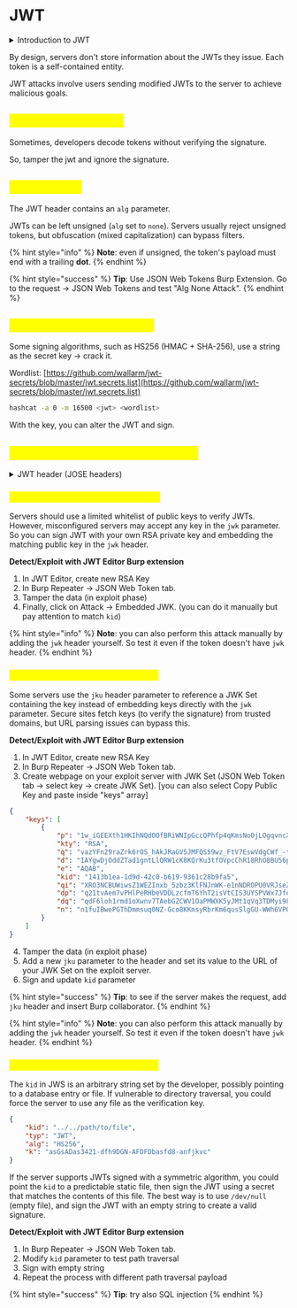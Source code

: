 # JWT

<details>

<summary>Introduction to JWT</summary>

JSON web tokens (JWTs) are a standardized format for sending cryptographically signed JSON data between systems. They typically send user information for authentication, session handling, and access control. Unlike classic session tokens, all necessary server data is stored client-side within the JWT.

A JWT consists of 3 parts: a header, a payload, and a signature. These are each separated by a dot.

<mark style="color:red;">eyJhbGciOiJIUzI1NiIsInR5cCI6IkpXVCJ9</mark>.<mark style="color:purple;">eyJzdWIiOiIxMjM0NTY3ODkwIiwibmFtZSI6IkpvaG4gRG9lIiwiaWF0IjoxNTE2MjM5MDIyfQ</mark>.<mark style="color:green;">SflKxwRJSMeKKF2QT4fwpMeJf36POk6yJV\_adQssw5c</mark>

The header and payload parts of a JWT are base64url-encoded JSON objects.

#### JWT signature <a href="#jwt-signature" id="jwt-signature"></a>

The server issuing the token generates the signature by hashing the header and payload, sometimes encrypting the resulting hash. This process uses a secret signing key, allowing servers to verify the token's integrity:

Any change to the header or payload results in a mismatched signature.

Without the server's secret signing key, generating a correct signature for a given header or payload is impossible.

</details>

By design, servers don't store information about the JWTs they issue. Each token is a self-contained entity.

JWT attacks involve users sending modified JWTs to the server to achieve malicious goals.

## <mark style="color:yellow;">Arbitrary signatures</mark> <a href="#accepting-arbitrary-signatures" id="accepting-arbitrary-signatures"></a>

Sometimes, developers decode tokens without verifying the signature.

So, tamper the jwt and ignore the signature.

## <mark style="color:yellow;">No signature</mark> <a href="#accepting-tokens-with-no-signature" id="accepting-tokens-with-no-signature"></a>

The JWT header contains an `alg` parameter.

JWTs can be left unsigned (`alg` set to `none`). Servers usually reject unsigned tokens, but obfuscation (mixed capitalization) can bypass filters.

{% hint style="info" %}
**Note**: even if unsigned, the token's payload must end with a trailing **dot**.
{% endhint %}

{% hint style="success" %}
**Tip**: Use JSON Web Tokens Burp Extension. Go to the request -> JSON Web Tokens and test "Alg None  Attack".
{% endhint %}

## <mark style="color:yellow;">Brute-forcing secret keys</mark> <a href="#brute-forcing-secret-keys" id="brute-forcing-secret-keys"></a>

Some signing algorithms, such as HS256 (HMAC + SHA-256), use a string as the secret key -> crack it.

Wordlist: [https://github.com/wallarm/jwt-secrets/blob/master/jwt.secrets.list](https://github.com/wallarm/jwt-secrets/blob/master/jwt.secrets.list)

```sh
hashcat -a 0 -m 16500 <jwt> <wordlist>
```

With the key, you can alter the JWT and sign.

## <mark style="color:yellow;">JWT header parameter injections</mark> <a href="#jwt-header-parameter-injections" id="jwt-header-parameter-injections"></a>

<details>

<summary>JWT header (JOSE headers)</summary>

According to the JWS specification, only the `alg` header parameter is mandatory. However, JWT headers often contain additional parameters of interest to attackers:

* `jwk` (JSON Web Key): An embedded JSON object representing the key.

```json
"jwk": {
    "kty": "RSA",
    "e": "AQAB",
    "kid": "ed2Nf8sb-sD6ng0-scs5390g-fFD8sfxG",
    "n": "yy1wpYmffgXBxhAUJzHHocCuJolwDqql75ZWuCQ_cb33K2vh9m"
}
```

* `jku` (JSON Web Key Set URL): A URL for servers to fetch the correct key set.

```json
"jku": "https://example.com/.well-known/jwks.json"
```

https://example.com/.well-known/jwks.json

```json
{
  "keys": [
    {
      "kty": "RSA",
      "kid": "1234567890",
      "use": "sig",
      "n": "modulus_value_here",
      "e": "AQAB"
    }
  ]
}
```

* `kid` (Key ID): An ID for servers to identify the correct key among multiple keys.

</details>

### <mark style="color:yellow;">Injecting self-signed JWTs via jwk</mark> <a href="#injecting-self-signed-jwts-via-the-jwk-parameter" id="injecting-self-signed-jwts-via-the-jwk-parameter"></a>

Servers should use a limited whitelist of public keys to verify JWTs. However, misconfigured servers may accept any key in the `jwk` parameter. So you can sign JWT with your own RSA private key and embedding the matching public key in the `jwk` header.

**Detect/Exploit with JWT Editor Burp extension**

1. In JWT Editor, create new RSA Key
2. In Burp Repeater -> JSON Web Token tab.
3. Tamper the data (in exploit phase)
4. Finally, click on Attack -> Embedded JWK. (you can do it manually but pay attention to match `kid`)&#x20;

{% hint style="info" %}
**Note**: you can also perform this attack manually by adding the `jwk` header yourself. So test it even if the token doesn't have `jwk` header.
{% endhint %}

### <mark style="color:yellow;">Injecting self-signed JWTs via jku</mark>

Some servers use the `jku`  header parameter to reference a JWK Set containing the key instead of embedding keys directly with the `jwk` parameter. Secure sites fetch keys (to verify the signature) from trusted domains, but URL parsing issues can bypass this.

**Detect/Exploit with JWT Editor Burp extension**

1. In JWT Editor, create new RSA Key
2. In Burp Repeater -> JSON Web Token tab.
3. Create webpage on your exploit server with JWK Set (JSON Web Token tab -> select key -> create JWK Set). \[you can also select Copy Public Key and paste inside "keys" array]

```json
{
    "keys": [
        {
            "p": "1w_iGEEXth1HKIhNQdOOfBRiWNIpGccQPhfp4qKmsNo0jLOgqvncXA07Qv4HnSTKRDMQcZPNQctItBPpM35URzOOjMO94QB00xnHRINK9cTfFTFyahOHkdCFXCcpkcv5dQ9q1qRCJi-cCI4_-pD1BlwI18BnCtBy7HledvK__e0",
            "kty": "RSA",
            "q": "vazYFn29raZrk6rOS_hAkJRaGV5JMFQS59wz_FtV7EswVdgCWf_-t2PK6Z21ElWRbYhBeBkrtJimvVp6KFwDOJtkOvBT8plb8aFEcTgfCzdJGF3RAJien85gRIng45gJC_JAJRae1fLvDEbQ4vPt4TU3OIkY2KoQ22rM9q5dnCk",
            "d": "IAYgwDjOddZTad1gntLlQRW1cK8KQrKu3tfOVpcChR18RhO8BU56p7FLRSgvfDJ2BFOa6viI3brFxu1GycaspYnADiR9UJzc3lIaPgkmsN-9Zix3RJ8sRRsIab0-dlYaN24PUZmlocTnzIEDDpUuafaJykluXnnoxnYtCCfktq2NcXYmFJ9Ui6evn6ceKAcWu-Hcd4gTxgQURjxx6jMmnrYsgyp-oGxgOL6T17_KWHal80RkhsQgLMSwhEPU8NQCTdOpy-Ms3rtLMWVpKmtmOlqtFxgf8yvAGWytL8RkB5Yv6KFzsxKqH3cnGAa8ld0rwvFLQ0wXvkkqvdJYmZKX2Q",
            "e": "AQAB",
            "kid": "1413b1ea-1d9d-42c0-b619-9361c28b9fa5",
            "qi": "XRO3NCBUWiwsZ1WEZInxb_5zbz3KlFNJnWK-e1nNDROPU0VRJseZyzAy3fevYQTy0VH-LiNWkV_pqSByx4pPGlIOcMgWTkDQKoFh91H5mjj4DHZ4x7Wn8MCnDEyY52rR5QejeUtmT6jFVqHEhjCHipjxuJh5h7OV5bWfxW8CPyo",
            "dp": "q21tvAem7vPHlPeRHbeVDDLzcfmT6YhT2isVtCIS3UYSPVWx7Jfen0Gsy2nSh-CbmmFZ6i72nkt8WI7GhNVeOKNQLcSZxpCmjt8th99gESgs6qfPm96VYhXlN9-_swf0gOsZLp8gW2_34JoDRafmqHsUUWZ8vJIMCZN1STuW7sE",
            "dq": "qdF6loh1rmd1oXwnv7TAebGZCWV1OaPMWXK5yJMt1qVq3TDMyi98qkzae1cLqyKZVevMUe6XRtX1U0sSW9gluiTGFE7fmjDcNPYiBQwuHyicdQhp-5KpUoK_hh28D4krcFqwO4SJKRycEe3FT6z9qcivbBqy-CkrdoekgqeSgCE",
            "n": "n1fuIBwePGThDmmsuq0NZ-Gco8KKmsyRbrKm6qusSlgGU-WWh6VPQnTcH-JkQACqPPlVT-gNJODPTSr7jhLVDgks_O9O6wlc8WXfIFDKkLica-NcCY1BgDPir4gy4EHIeKB6_HKF5RTcfjcpTI8q4lMiRIHnxVjD9rVhEPsiL1kv_9F2lRKvbLmxo0O0nPocWTbmvxmN4w-P6CXwpx4dFmebAxKkjRIs_OrqpKQ2UTJns8GW8ETJfZLxErvCS300DWV-0EGsiDlYCDluGK4nt3jfFgilqZUn6SsYWFNTeBT6X2493gRZIB0_hwzdFW8cTNmoa-OlYxUlLikONJUW9Q"
        }
    ]
}
```

4. Tamper the data (in exploit phase)
5. Add a new `jku` parameter to the header and set its value to the URL of your JWK Set on the exploit server.
6. Sign and update `kid` parameter

{% hint style="success" %}
**Tip**: to see if the server makes the request, add `jku` header and insert Burp collaborator.
{% endhint %}

{% hint style="info" %}
**Note**: you can also perform this attack manually by adding the `jwk` header yourself. So test it even if the token doesn't have `jwk` header.
{% endhint %}

### <mark style="color:yellow;">Injecting self-signed JWTs via kid</mark>

The `kid` in JWS is an arbitrary string set by the developer, possibly pointing to a database entry or file. If vulnerable to directory traversal, you could force the server to use any file as the verification key.

```json
{
    "kid": "../../path/to/file",
    "typ": "JWT",
    "alg": "HS256",
    "k": "asGsADas3421-dfh9DGN-AFDFDbasfd8-anfjkvc"
}
```

If the server supports JWTs signed with a symmetric algorithm, you could point the `kid` to a predictable static file, then sign the JWT using a secret that matches the contents of this file. The best way is to use `/dev/null` (empty file), and sign the JWT with an empty string to create a valid signature.

**Detect/Exploit with JWT Editor Burp extension**

1. In Burp Repeater -> JSON Web Token tab.
2. Modify  `kid` parameter to test path traversal
3. Sign with empty string
4. Repeat the process with different path traversal payload

{% hint style="success" %}
**Tip**: try also SQL injection
{% endhint %}
